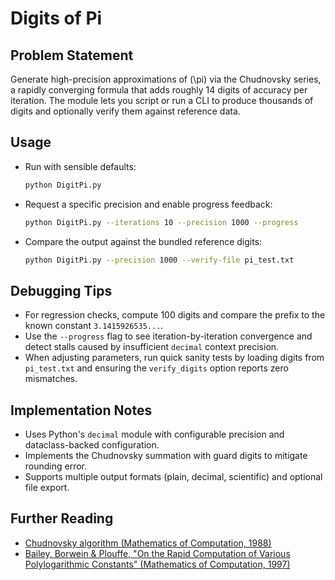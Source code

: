 # Digits of Pi

## Problem Statement
Generate high-precision approximations of \(\pi\) via the Chudnovsky series, a rapidly converging formula that adds roughly 14 digits of accuracy per iteration. The module lets you script or run a CLI to produce thousands of digits and optionally verify them against reference data.

## Usage
- Run with sensible defaults:
  ```bash
  python DigitPi.py
  ```
- Request a specific precision and enable progress feedback:
  ```bash
  python DigitPi.py --iterations 10 --precision 1000 --progress
  ```
- Compare the output against the bundled reference digits:
  ```bash
  python DigitPi.py --precision 1000 --verify-file pi_test.txt
  ```

## Debugging Tips
- For regression checks, compute 100 digits and compare the prefix to the known constant `3.1415926535...`.
- Use the `--progress` flag to see iteration-by-iteration convergence and detect stalls caused by insufficient `decimal` context precision.
- When adjusting parameters, run quick sanity tests by loading digits from `pi_test.txt` and ensuring the `verify_digits` option reports zero mismatches.

## Implementation Notes
- Uses Python's `decimal` module with configurable precision and dataclass-backed configuration.
- Implements the Chudnovsky summation with guard digits to mitigate rounding error.
- Supports multiple output formats (plain, decimal, scientific) and optional file export.

## Further Reading
- [Chudnovsky algorithm (Mathematics of Computation, 1988)](https://doi.org/10.1090/S0025-5718-1989-0965410-5)
- [Bailey, Borwein & Plouffe, "On the Rapid Computation of Various Polylogarithmic Constants" (Mathematics of Computation, 1997)](https://doi.org/10.1090/S0025-5718-97-00856-9)
